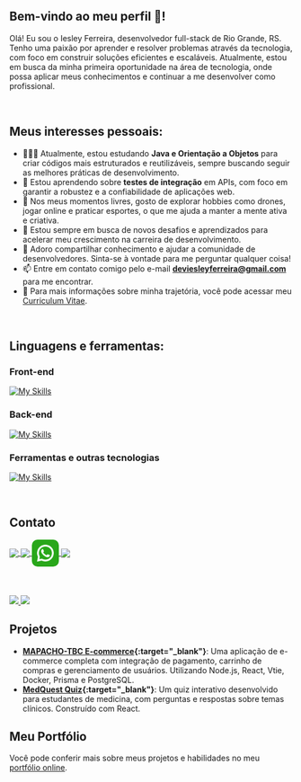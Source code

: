 ## Bem-vindo ao meu perfil 🖖!
Olá! Eu sou o Iesley Ferreira, desenvolvedor full-stack de Rio Grande, RS. Tenho uma paixão por aprender e resolver problemas através da tecnologia, com foco em construir soluções eficientes e escaláveis. Atualmente, estou em busca da minha primeira oportunidade na área de tecnologia, onde possa aplicar meus conhecimentos e continuar a me desenvolver como profissional.

<br>

## Meus interesses pessoais:

- 👨🏽‍💻 Atualmente, estou estudando **Java e Orientação a Objetos** para criar códigos mais estruturados e reutilizáveis, sempre buscando seguir as melhores práticas de desenvolvimento.
- 🌱 Estou aprendendo sobre **testes de integração** em APIs, com foco em garantir a robustez e a confiabilidade de aplicações web.
- 🤔 Nos meus momentos livres, gosto de explorar hobbies como drones, jogar online e praticar esportes, o que me ajuda a manter a mente ativa e criativa.
- 💼 Estou sempre em busca de novos desafios e aprendizados para acelerar meu crescimento na carreira de desenvolvimento.
- 💬 Adoro compartilhar conhecimento e ajudar a comunidade de desenvolvedores. Sinta-se à vontade para me perguntar qualquer coisa!
- 📫 Entre em contato comigo pelo e-mail **deviesleyferreira@gmail.com** para me encontrar.
- 📝 Para mais informações sobre minha trajetória, você pode acessar meu [Curriculum Vitae](curriculo.pdf).

<br>

## Linguagens e ferramentas:

### Front-end
[![My Skills](https://skillicons.dev/icons?i=react,vite,js,ts&perline=4)](https://skillicons.dev)

### Back-end
[![My Skills](https://skillicons.dev/icons?i=java,nodejs,mysql,sequelize&perline=4)](https://skillicons.dev)

### Ferramentas e outras tecnologias
[![My Skills](https://skillicons.dev/icons?i=docker,git,jest,py&perline=4)](https://skillicons.dev)

<br>

## Contato

<a href="https://www.instagram.com/iesleyferreira/" target="_blank" rel="noopener noreferrer">
  <img align="center" src="https://skillicons.dev/icons?i=instagram" />
</a>
<a href="www.linkedin.com/in/iesley-ferreira" target="_blank">
  <img align="center" src="https://skillicons.dev/icons?i=linkedin" />
</a>
<a href="https://whatsa.me/5553984097585" target="_blank">
  <img align="center" style="width: 48px ; height: 48px; border-radius: 10px;" src="whatsapp.png" />
</a>
<a href="mailto:iesley_ferreira@hotmail.com?subject=Fala comigo!&body=" target="_blank">
  <img align="center"  src="https://skillicons.dev/icons?i=gmail" />
</a>

<br>
<br>
<br>
<br>

<a href="https://github.com/iesley-ferreira">
  <img height="180em" src="https://github-readme-stats.vercel.app/api?username=iesley-ferreira&show_icons=true&count_private=true&theme=radical"/>
</a>
<a href="https://github.com/iesley-ferreira">
  <img height="180em" src="https://github-readme-stats.vercel.app/api/top-langs/?username=iesley-ferreira&layout=compact&langs_count=7&theme=radical"/>
</a>

## Projetos

- **[MAPACHO-TBC E-commerce](https://github.com/iesley-ferreira/MAPACHO-TBC){:target="_blank"}**: Uma aplicação de e-commerce completa com integração de pagamento, carrinho de compras e gerenciamento de usuários. Utilizando Node.js, React, Vtie, Docker, Prisma e PostgreSQL.
- **[MedQuest Quiz](https://github.com/iesley-ferreira/MedQuest2){:target="_blank"}**: Um quiz interativo desenvolvido para estudantes de medicina, com perguntas e respostas sobre temas clínicos. Construído com React.


## Meu Portfólio

Você pode conferir mais sobre meus projetos e habilidades no meu [portfólio online](https://iesleyferreira.vercel.app/).
